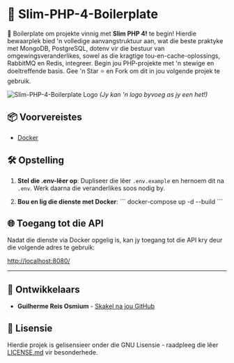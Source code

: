 # 🚀 Slim-PHP-4-Boilerplate

🚀 Boilerplate om projekte vinnig met **Slim PHP 4!** te begin! Hierdie bewaarplek bied 'n volledige aanvangstruktuur aan, wat die beste praktyke met MongoDB, PostgreSQL, dotenv vir die bestuur van omgewingsveranderlikes, sowel as die kragtige tou-en-cache-oplossings, RabbitMQ en Redis, integreer. Begin jou PHP-projekte met 'n stewige en doeltreffende basis. Gee 'n Star ⭐ en Fork om dit in jou volgende projek te gebruik.

![Slim-PHP-4-Boilerplate Logo](https://avatars.githubusercontent.com/u/18685227?v=4) 
*(Jy kan 'n logo byvoeg as jy een het!)*

## 📦 Voorvereistes

- [Docker](https://www.docker.com/get-started)

## 🛠️ Opstelling

1. **Stel die .env-lêer op**: Dupliseer die lêer `.env.example` en hernoem dit na `.env`. Werk daarna die veranderlikes soos nodig by.

2. **Bou en lig die dienste met Docker**:
\```
docker-compose up -d --build
\```

## 🌐 Toegang tot die API

Nadat die dienste via Docker opgelig is, kan jy toegang tot die API kry deur die volgende adres te gebruik:

[http://localhost:8080/](http://localhost:8080/)

---

## 🤖 Ontwikkelaars

- **Guilherme Reis Osmium** - [Skakel na jou GitHub](https://github.com/guilhermeosmium)

## 📄 Lisensie

Hierdie projek is gelisensieer onder die GNU Lisensie - raadpleeg die lêer [LICENSE.md](LICENSE.md) vir besonderhede.
